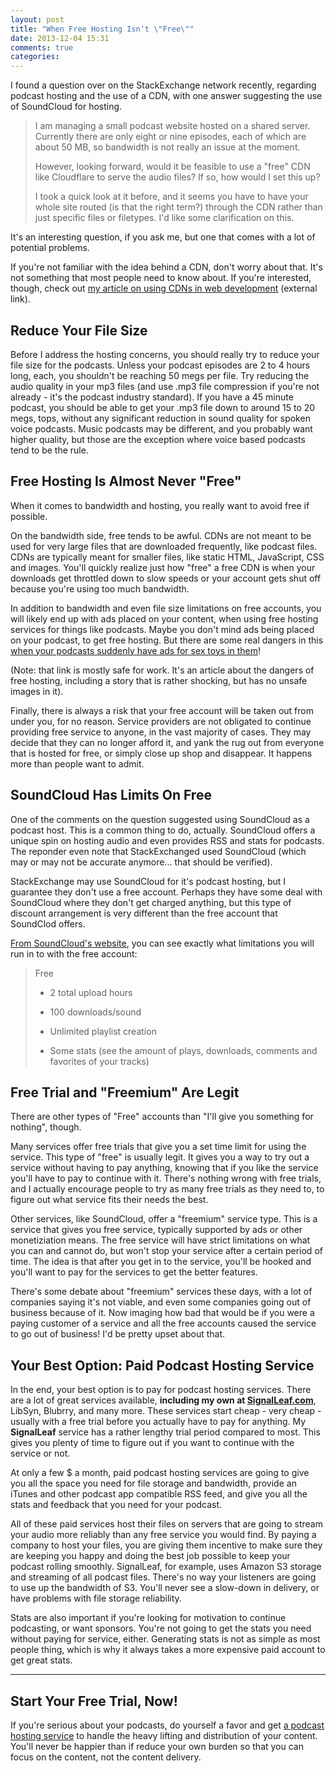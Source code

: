 ```yaml
---
layout: post
title: "When Free Hosting Isn't \"Free\""
date: 2013-12-04 15:31
comments: true
categories: 
---
```


I found a question over on the StackExchange network recently, regarding
podcast hosting and the use of a CDN, with one answer suggesting
the use of SoundCloud for hosting.

> I am managing a small podcast website hosted on a shared server. Currently there are only eight or nine episodes, each of which are about 50 MB, so bandwidth is not really an issue at the moment.
> 
> However, looking forward, would it be feasible to use a "free" CDN like Cloudflare to serve the audio files? If so, how would I set this up?
> 
> I took a quick look at it before, and it seems you have to have your whole site routed (is that the right term?) through the CDN rather than just specific files or filetypes. I'd like some clarification on this.

It's an interesting question, if you ask me, but one that
comes with a lot of potential problems.

<!-- more -->

If you're not familiar with the idea behind a CDN, don't
worry about that. It's not something that most people need to
know about. If you're interested, though, check out 
[my article on using CDNs in web development](http://www.kendoui.com/blogs/teamblog/posts/13-11-07/know-when-to-cdn.aspx) (external link).

## Reduce Your File Size

Before I address the hosting concerns, you should really try 
to reduce your file size for the podcasts. Unless your podcast 
episodes are 2 to 4 hours long, each, you shouldn't be 
reaching 50 megs per file. Try reducing the audio quality in 
your mp3 files (and use .mp3 file compression if you're not 
already - it's the podcast industry standard). If you have a 
45 minute podcast, you should be able to get your .mp3 file 
down to around 15 to 20 megs, tops, without any significant 
reduction in sound quality for spoken voice podcasts. Music 
podcasts may be different, and you probably want higher 
quality, but those are the exception where voice based 
podcasts tend to be the rule.

## Free Hosting Is Almost Never "Free"

When it comes to bandwidth and hosting, you really want to 
avoid free if possible.

On the bandwidth side, free tends to be awful. CDNs are not 
meant to be used for very large files that are downloaded 
frequently, like podcast files. CDNs are typically meant for 
smaller files, like static HTML, JavaScript, CSS and images. 
You'll quickly realize just how "free" a free CDN is when 
your downloads get throttled down to slow speeds or your 
account gets shut off because you're using too much bandwidth.

In addition to bandwidth and even file size limitations on 
free accounts, you will likely end up with ads placed on your 
content, when using free hosting services for things like 
podcasts. Maybe you don't mind ads being placed on your 
podcast, to get free hosting. But there are some real dangers 
in this [when your podcasts suddenly have ads for sex toys in them](http://schoolofpodcasting.com/how-to-avoid-vibrator-commercials-on-your-podcast-say-no-to-free-media-hosting/)! 

(Note: that link is mostly safe for work. It's an article 
about the dangers of free hosting, including a story that 
is rather shocking, but has no unsafe images in it).

Finally, there is always a risk that your free account will 
be taken out from under you, for no reason. Service providers 
are not obligated to continue providing free service to 
anyone, in the vast majority of cases. They may decide that 
they can no longer afford it, and yank the rug out from 
everyone that is hosted for free, or simply close up shop and 
disappear. It happens more than people want to admit. 

## SoundCloud Has Limits On Free

One of the comments on the question suggested using SoundCloud
as a podcast host. This is a common thing to do, actually. 
SoundCloud offers a unique spin on hosting audio and even
provides RSS and stats for podcasts. The reponder even note
that StackExchanged used SoundCloud (which may or may not
be accurate anymore... that should be verified). 

StackExchange may use SoundCloud for it's podcast hosting, 
but I guarantee they don't use a free account. Perhaps they 
have some deal with SoundCloud where they don't get charged 
anything, but this type of discount arrangement is very 
different than the free account that SoundClod offers. 

[From SoundCloud's website](http://help.soundcloud.com/customer/portal/articles/247820-what-s-the-difference-between-each-subscription-level-), 
you can see exactly what limitations you will run in to with 
the free account:

> 
> Free
>
> - 2 total upload hours
>
> - 100 downloads/sound
>
> - Unlimited playlist creation
>
> - Some stats (see the amount of plays, downloads, comments and favorites of your tracks)

## Free Trial and "Freemium" Are Legit

There are other types of "Free" accounts than "I'll give you
something for nothing", though. 

Many services offer free trials
that give you a set time limit for using the service. This 
type of "free" is usually legit. It gives you a way to try
out a service without having to pay anything, knowing that
if you like the service you'll have to pay to continue with
it. There's nothing wrong with free trials, and I actually
encourage people to try as many free trials as they need to,
to figure out what service fits their needs the best.

Other services, like SoundCloud, offer a "freemium" service
type. This is a service that gives you free service, typically
supported by ads or other monetiziation means. The free
service will have strict limitations on what you can and
cannot do, but won't stop your service after a certain period
of time. The idea is that after you get in to the service,
you'll be hooked and you'll want to pay for the services to
get the better features.

There's some debate about "freemium" services these days, with
a lot of companies saying it's not viable, and even some
companies going out of business because of it. Now imaging
how bad that would be if you were a paying customer of a
service and all the free accounts caused the service to go
out of business! I'd be pretty upset about that.

## Your Best Option: Paid Podcast Hosting Service

In the end, your best option is to pay for podcast hosting 
services. There are a lot of great services available, 
**including my own at [SignalLeaf.com](http://signalleaf.com)**, 
LibSyn, Blubrry, and many more. These services start cheap - 
very cheap - usually with a free trial before you actually 
have to pay for anything. My **SignalLeaf** service has a 
rather lengthy trial period compared to most. This gives you 
plenty of time to figure out if you want to continue with the 
service or not. 

At only a few $ a month, paid podcast hosting services are 
going to give you all the space you need for file storage and 
bandwidth, provide an iTunes and other podcast app compatible 
RSS feed, and give you all the stats and feedback that you 
need for your podcast. 

All of these paid services host their files on servers that 
are going to stream your audio more reliably than any free 
service you would find. By paying a company to host your 
files, you are giving them incentive to make sure they are 
keeping you happy and doing the best job possible to keep 
your podcast rolling smoothly. SignalLeaf, for example, 
uses Amazon S3 storage and streaming of all podcast files. 
There's no way your listeners are going to use up the 
bandwidth of S3. You'll never see a slow-down in delivery, 
or have problems with file storage reliability.

Stats are also important if you're looking for motivation 
to continue podcasting, or want sponsors. You're not going 
to get the stats you need without paying for service, either. 
Generating stats is not as simple as most people thing, which 
is why it always takes a more expensive paid account to get 
great stats. 

---

## Start Your Free Trial, Now!

If you're serious about your podcasts, do yourself a favor 
and get [a podcast hosting service](http://signalleaf.com) to 
handle the heavy lifting and distribution of your content. 
You'll never be happier than if reduce your own burden so 
that you can focus on the content, not the content delivery.

